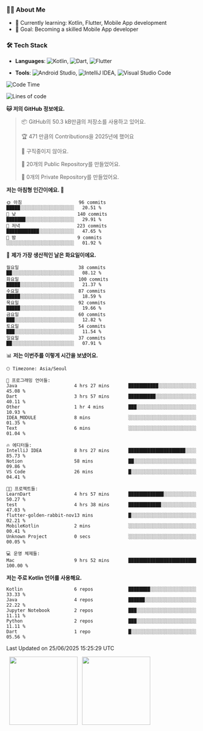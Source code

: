 ### 👨‍💻 About Me
- 🌱 Currently learning: Kotlin, Flutter, Mobile App development
- 🎯 Goal: Becoming a skilled Mobile App developer

### 🛠 Tech Stack
- **Languages**: ![Kotlin](https://img.shields.io/badge/Kotlin-0095D5?style=flat-square&logo=kotlin&logoColor=white), ![Dart](https://img.shields.io/badge/Dart-0175C2?style=flat-square&logo=dart&logoColor=white), ![Flutter](https://img.shields.io/badge/Flutter-02569B?style=flat-square&logo=flutter&logoColor=white)

- **Tools**:
![Android Studio](https://img.shields.io/badge/Android%20Studio-3DDC84?style=flat-square&logo=android-studio&logoColor=white), 
![IntelliJ IDEA](https://img.shields.io/badge/IntelliJ%20IDEA-000000?style=flat-square&logo=intellij-idea&logoColor=white), 
![Visual Studio Code](https://img.shields.io/badge/VS%20Code-007ACC?style=flat-square&logo=visual-studio-code&logoColor=white)

<!--START_SECTION:waka-->
![Code Time](http://img.shields.io/badge/Code%20Time-187%20hrs%2027%20mins-blue)

![Lines of code](https://img.shields.io/badge/%EC%A0%80%EB%8A%94%20%EC%97%AC%ED%83%9C%EA%B9%8C%EC%A7%80%20-280.1%20thousand%20%EC%A4%84%EC%9D%98%20%EC%BD%94%EB%93%9C%EB%A5%BC%20%EC%9E%91%EC%84%B1%ED%96%88%EC%96%B4%EC%9A%94.-blue)

**🐱 저의 GitHub 정보에요.** 

> 📦 GitHub의 50.3 kB만큼의 저장소를 사용하고 있어요. 
 > 
> 🏆 471 만큼의 Contributions을 2025년에 했어요
 > 
> 🚫 구직중이지 않아요.
 > 
> 📜 20개의 Public Repository를 만들었어요. 
 > 
> 🔑 0개의 Private Repository를 만들었어요. 
 > 
**저는 아침형 인간이에요. 🐤** 

```text
🌞 아침                     96 commits          █████░░░░░░░░░░░░░░░░░░░░   20.51 % 
🌆 낮　                     140 commits         ███████░░░░░░░░░░░░░░░░░░   29.91 % 
🌃 저녁                     223 commits         ████████████░░░░░░░░░░░░░   47.65 % 
🌙 밤　                     9 commits           ░░░░░░░░░░░░░░░░░░░░░░░░░   01.92 % 
```
📅 **제가 가장 생산적인 날은 화요일이에요.** 

```text
월요일                      38 commits          ██░░░░░░░░░░░░░░░░░░░░░░░   08.12 % 
화요일                      100 commits         █████░░░░░░░░░░░░░░░░░░░░   21.37 % 
수요일                      87 commits          █████░░░░░░░░░░░░░░░░░░░░   18.59 % 
목요일                      92 commits          █████░░░░░░░░░░░░░░░░░░░░   19.66 % 
금요일                      60 commits          ███░░░░░░░░░░░░░░░░░░░░░░   12.82 % 
토요일                      54 commits          ███░░░░░░░░░░░░░░░░░░░░░░   11.54 % 
일요일                      37 commits          ██░░░░░░░░░░░░░░░░░░░░░░░   07.91 % 
```


📊 **저는 이번주를 이렇게 시간을 보냈어요.** 

```text
🕑︎ Timezone: Asia/Seoul

💬 프로그래밍 언어들: 
Java                     4 hrs 27 mins       ███████████░░░░░░░░░░░░░░   45.08 % 
Dart                     3 hrs 57 mins       ██████████░░░░░░░░░░░░░░░   40.11 % 
Other                    1 hr 4 mins         ███░░░░░░░░░░░░░░░░░░░░░░   10.93 % 
IDEA_MODULE              8 mins              ░░░░░░░░░░░░░░░░░░░░░░░░░   01.35 % 
Text                     6 mins              ░░░░░░░░░░░░░░░░░░░░░░░░░   01.04 % 

🔥 에디터들: 
IntelliJ IDEA            8 hrs 27 mins       █████████████████████░░░░   85.73 % 
Notion                   58 mins             ██░░░░░░░░░░░░░░░░░░░░░░░   09.86 % 
VS Code                  26 mins             █░░░░░░░░░░░░░░░░░░░░░░░░   04.41 % 

🐱‍💻 프로젝트들: 
LearnDart                4 hrs 57 mins       █████████████░░░░░░░░░░░░   50.27 % 
test                     4 hrs 38 mins       ████████████░░░░░░░░░░░░░   47.03 % 
flutter-golden-rabbit-nov13 mins             █░░░░░░░░░░░░░░░░░░░░░░░░   02.21 % 
MobileKotlin             2 mins              ░░░░░░░░░░░░░░░░░░░░░░░░░   00.41 % 
Unknown Project          0 secs              ░░░░░░░░░░░░░░░░░░░░░░░░░   00.05 % 

💻 운영 체제들: 
Mac                      9 hrs 52 mins       █████████████████████████   100.00 % 
```

**저는 주로 Kotlin 언어를 사용해요.** 

```text
Kotlin                   6 repos             ████████░░░░░░░░░░░░░░░░░   33.33 % 
Java                     4 repos             ██████░░░░░░░░░░░░░░░░░░░   22.22 % 
Jupyter Notebook         2 repos             ███░░░░░░░░░░░░░░░░░░░░░░   11.11 % 
Python                   2 repos             ███░░░░░░░░░░░░░░░░░░░░░░   11.11 % 
Dart                     1 repo              █░░░░░░░░░░░░░░░░░░░░░░░░   05.56 % 
```




 Last Updated on 25/06/2025 15:25:29 UTC
<!--END_SECTION:waka-->

<p>
  <img height="180em" src="https://github-readme-stats.vercel.app/api?username=JongHyun070105&show_icons=true&include_all_commits=true&bg_color=0d1117&title_color=ffffff&text_color=c9d1d9&icon_color=79ff97">
  <img height="180em" src="https://github-readme-stats.vercel.app/api/top-langs/?username=JongHyun070105&layout=compact&langs_count=4&bg_color=0d1117&title_color=ffffff&text_color=c9d1d9&hide=php,jupyter%20notebook&hide_repo=EcoStep,mimir,git-session">
</p>
